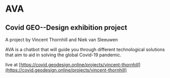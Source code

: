 # AVA

## Covid GEO--Design exhibition project

A project by Vincent Thornhill and Niek van Sleeuwen

AVA is a chatbot that will guide you through different technological solutions that aim to aid in solving the global Covid-19 pandemic.

live at [https://covid.geodesign.online/projects/vincent-thornhill](https://covid.geodesign.online/projects/vincent-thornhill)
